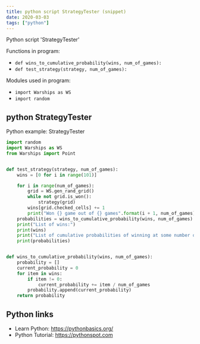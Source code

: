 ```yaml
---
title: python script StrategyTester (snippet)
date: 2020-03-03
tags: ["python"]
---
```

Python script 'StrategyTester'

Functions in program: 
* `def wins_to_cumulative_probability(wins, num_of_games):`
* `def test_strategy(strategy, num_of_games):`

Modules used in program: 
* `import Warships as WS`
* `import random`

## python StrategyTester

Python example: StrategyTester

```python
import random
import Warships as WS
from Warships import Point


def test_strategy(strategy, num_of_games):
    wins = [0 for i in range(101)]

    for i in range(num_of_games):
        grid = WS.gen_rand_grid()
        while not grid.is_won():
            strategy(grid)
        wins[grid.checked_cells] += 1
        print("Won {} game out of {} games".format(i + 1, num_of_games))
    probabilities = wins_to_cumulative_probability(wins, num_of_games)
    print("List of wins:")
    print(wins)
    print("List of cumulative probabilities of winning at some number of moves:")
    print(probabilities)


def wins_to_cumulative_probability(wins, num_of_games):
    probability = []
    current_probability = 0
    for item in wins:
        if item != 0:
            current_probability += item / num_of_games
        probability.append(current_probability)
    return probability


```

## Python links

- Learn Python: https://pythonbasics.org/
- Python Tutorial: https://pythonspot.com

